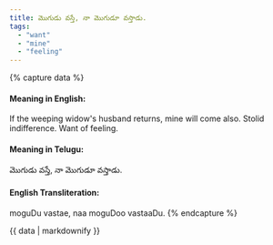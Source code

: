 ```yaml
---
title: మొగుడు వస్తే, నా మొగుడూ వస్తాడు.
tags:
  - "want"
  - "mine"
  - "feeling"
---
```


{% capture data %}
#### Meaning in English:
If the weeping widow's husband returns, mine will come also.
Stolid indifference. Want of feeling.

#### Meaning in Telugu:
మొగుడు వస్తే, నా మొగుడూ వస్తాడు.

#### English Transliteration:
moguDu vastae, naa moguDoo vastaaDu.
{% endcapture %}

<div class="notice">{{ data | markdownify }}</div>

